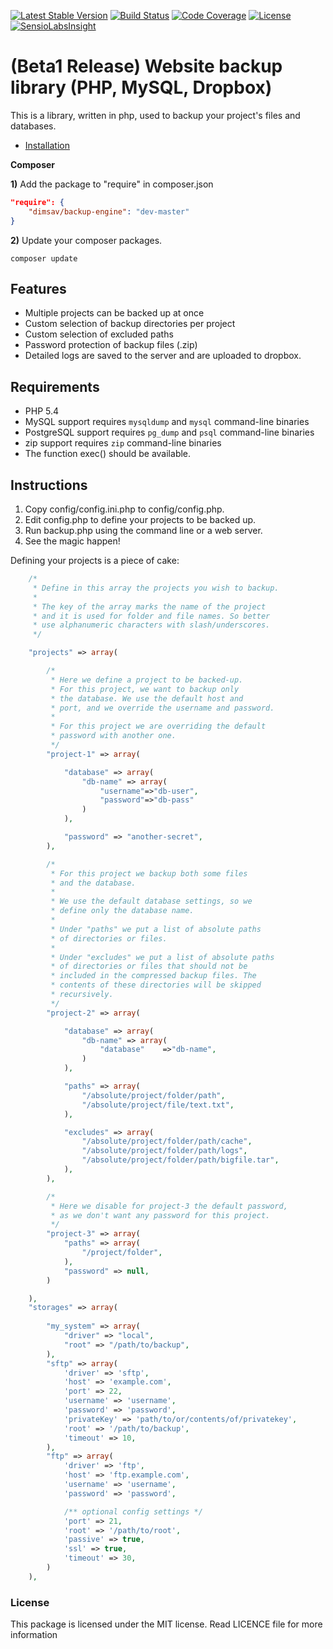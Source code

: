 [![Latest Stable Version](http://img.shields.io/packagist/v/dimsav/backup-engine.svg)](https://packagist.org/packages/dimsav/backup-engine)
[![Build Status](https://travis-ci.org/dimsav/backup-engine.svg?branch=master)](https://travis-ci.org/dimsav/backup-engine)
[![Code Coverage](https://scrutinizer-ci.com/g/dimsav/backup-engine/badges/coverage.png?b=master)](https://scrutinizer-ci.com/g/dimsav/backup-engine/)
[![License](https://poser.pugx.org/dimsav/backup-engine/license.svg)](https://packagist.org/packages/dimsav/backup-engine)
[![SensioLabsInsight](https://insight.sensiolabs.com/projects/4886bcc4-19d8-4939-8f14-51688321df89/mini.png)](https://insight.sensiolabs.com/projects/4886bcc4-19d8-4939-8f14-51688321df89)

# (Beta1 Release) Website backup library (PHP, MySQL, Dropbox)

This is a library, written in php, used to backup your project's files and databases.

* [Installation](#installation)

**Composer**

**1)** Add the package to "require" in composer.json

```JSON
"require": {
    "dimsav/backup-engine": "dev-master"
}
```

**2)** Update your composer packages.

`composer update`

## Features

* Multiple projects can be backed up at once
* Custom selection of backup directories per project
* Custom selection of excluded paths
* Password protection of backup files (.zip)
* Detailed logs are saved to the server and are uploaded to dropbox.

## Requirements

- PHP 5.4
- MySQL support requires `mysqldump` and `mysql` command-line binaries
- PostgreSQL support requires `pg_dump` and `psql` command-line binaries
- zip support requires `zip` command-line binaries
- The function exec() should be available.


## Instructions

1. Copy config/config.ini.php to config/config.php.
2. Edit config.php to define your projects to be backed up.
3. Run backup.php using the command line or a web server.
4. See the magic happen!

Defining your projects is a piece of cake:

```php
    /*
     * Define in this array the projects you wish to backup.
     *
     * The key of the array marks the name of the project
     * and it is used for folder and file names. So better
     * use alphanumeric characters with slash/underscores.
     */

    "projects" => array(

        /*
         * Here we define a project to be backed-up.
         * For this project, we want to backup only
         * the database. We use the default host and
         * port, and we override the username and password.
         *
         * For this project we are overriding the default
         * password with another one.
         */
        "project-1" => array(

            "database" => array(
                "db-name" => array(
                    "username"=>"db-user",
                    "password"=>"db-pass"
                )
            ),

            "password" => "another-secret",
        ),

        /*
         * For this project we backup both some files
         * and the database.
         *
         * We use the default database settings, so we
         * define only the database name.
         *
         * Under "paths" we put a list of absolute paths
         * of directories or files.
         *
         * Under "excludes" we put a list of absolute paths
         * of directories or files that should not be
         * included in the compressed backup files. The
         * contents of these directories will be skipped
         * recursively.
         */
        "project-2" => array(

            "database" => array(
                "db-name" => array(
                    "database"    =>"db-name",
                )
            ),

            "paths" => array(
                "/absolute/project/folder/path",
                "/absolute/project/file/text.txt",
            ),

            "excludes" => array(
                "/absolute/project/folder/path/cache",
                "/absolute/project/folder/path/logs",
                "/absolute/project/folder/path/bigfile.tar",
            ),
        ),

        /*
         * Here we disable for project-3 the default password,
         * as we don't want any password for this project.
         */
        "project-3" => array(
            "paths" => array(
                "/project/folder",
            ),
            "password" => null,
        )

    ),
    "storages" => array(
        
        "my_system" => array(
            "driver" => "local",
            "root" => "/path/to/backup",
        ),
        "sftp" => array(
            'driver' => 'sftp',
            'host' => 'example.com',
            'port' => 22,
            'username' => 'username',
            'password' => 'password',
            'privateKey' => 'path/to/or/contents/of/privatekey',
            'root' => '/path/to/backup',
            'timeout' => 10,
        ),
        "ftp" => array(
            'driver' => 'ftp',
            'host' => 'ftp.example.com',
            'username' => 'username',
            'password' => 'password',

            /** optional config settings */
            'port' => 21,
            'root' => '/path/to/root',
            'passive' => true,
            'ssl' => true,
            'timeout' => 30,
        )
    ),
```

### License

This package is licensed under the MIT license. Read LICENCE file for more information
